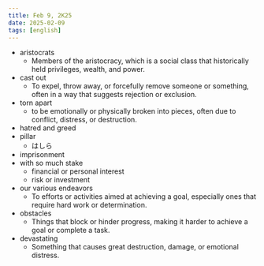 ```yaml
---
title: Feb 9, 2K25
date: 2025-02-09
tags: [english]
---
```


- aristocrats
  - Members of the aristocracy, which is a social class that historically held privileges, wealth, and power.
- cast out
  - To expel, throw away, or forcefully remove someone or something, often in a way that suggests rejection or exclusion.
- torn apart
  - to be emotionally or physically broken into pieces, often due to conflict, distress, or destruction.
- hatred and greed
- pillar
  - はしら
- imprisonment
- with so much stake
  - financial or personal interest
  - risk or investment
- our various endeavors
  - To efforts or activities aimed at achieving a goal, especially ones that require hard work or determination.
- obstacles
  - Things that block or hinder progress, making it harder to achieve a goal or complete a task.
- devastating
  - Something that causes great destruction, damage, or emotional distress.